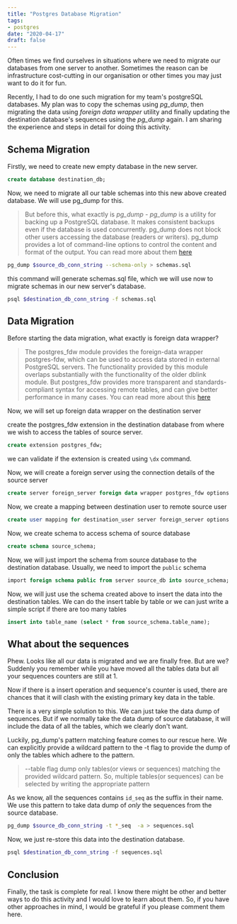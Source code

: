 ```yaml
---
title: "Postgres Database Migration"
tags:
- postgres
date: "2020-04-17"
draft: false
---
```


Often times we find ourselves in situations where we need to migrate our databases from one server to another. Sometimes the reason can be infrastructure cost-cutting in our organisation or other times you may just want to do it for fun.

Recently, I had to do one such migration for my team's postgreSQL databases. My plan was to copy the schemas using _pg_dump_, then migrating the data using _foreign data wrapper_ utility and finally updating the destination database's sequences using the _pg_dump_ again. I am sharing the experience and steps in detail for doing this activity.

## Schema Migration

Firstly, we need to create new empty database in the new server.
```sql
create database destination_db;
```

Now, we need to migrate all our table schemas into this new above created database. We will use pg_dump for this.

> But before this, what exactly is _pg_dump_ - _pg_dump_ is a utility for backing up a PostgreSQL database. It makes consistent backups even if the database is used concurrently. pg_dump does not block other users accessing the database (readers or writers). pg_dump provides a lot of command-line options to control the content and format of the output. You can read more about them [here](https://www.postgresql.org/docs/12/app-pgdump.html)

```bash
pg_dump $source_db_conn_string --schema-only > schemas.sql
```

this command will generate schemas.sql file, which we will use now to migrate schemas in our new server's database.

```bash
psql $destination_db_conn_string -f schemas.sql
```

## Data Migration

Before starting the data migration, what exactly is foreign data wrapper?

> The postgres_fdw module provides the foreign-data wrapper postgres-fdw, which can be used to access data stored in external PostgreSQL servers. The functionality provided by this module overlaps substantially with the functionality of the older dblink module. But postgres_fdw provides more transparent and standards-compliant syntax for accessing remote tables, and can give better performance in many cases. You can read more about this [here](https://www.postgresql.org/docs/current/postgres-fdw.html)

Now, we will set up foreign data wrapper on the destination server

create the postgres_fdw extension in the destination database from where we wish to access the tables of source server.
```sql
create extension postgres_fdw;
```

we can validate if the extension is created using `\dx` command.

Now, we will create a foreign server using the connection details of the source server
```sql
create server foreign_server foreign data wrapper postgres_fdw options (dbname 'source_db', host 'source_host', port '5432');
```

Now, we create a mapping between destination user to remote source user
```sql
create user mapping for destination_user server foreign_server options (user 'source_user', password 'source_password');
```

Now, we create schema to access schema of source database
```sql
create schema source_schema;
```

Now, we will just import the schema from source database to the destination database. Usually, we need to import the `public` schema
```sql
import foreign schema public from server source_db into source_schema;
```

Now, we will just use the schema created above to insert the data into the destination tables. We can do the insert table by table or we can just write a simple script if there are too many tables
```sql
insert into table_name (select * from source_schema.table_name);
```

## What about the sequences
Phew. Looks like all our data is migrated and we are finally free. But are we? Suddenly you remember while you have moved all the tables data but all your sequences counters are still at 1.

Now if there is a insert operation and sequence's counter is used, there are chances that it will clash with the existing primary key data in the table.

There is a very simple solution to this. We can just take the data dump of sequences. But if we normally take the data dump of source database, it will include the data of all the tables, which we clearly don't want.

Luckily, pg_dump's pattern matching feature comes to our rescue here. We can explicitly provide a wildcard pattern to the -t flag to provide the dump of only the tables which adhere to the pattern.

> --table flag dump only tables(or views or sequences) matching the provided wildcard pattern. So, multiple tables(or sequences) can be selected by writing the appropriate pattern

As we know, all the sequences contains `id_seq` as the suffix in their name. We use this pattern to take data dump of _only_ the sequences from the source database.
```bash
pg_dump $source_db_conn_string -t *_seq  -a > sequences.sql
```

Now, we just re-store this data into the destination database.
```bash
psql $destination_db_conn_string -f sequences.sql
```

## Conclusion
Finally, the task is complete for real. I know there might be other and better ways to do this activity and I would love to learn about them. So, if you have other approaches in mind, I would be grateful if you please comment them here.
